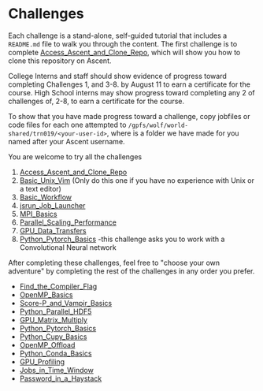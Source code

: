 

# Challenges
Each challenge is a stand-alone, self-guided tutorial that includes a `README.md` file to walk you through the content. The first challenge is to complete [Access_Ascent_and_Clone_Repo](Access_Ascent_and_Clone_Repo), which will show you how to clone this repository on Ascent. 

College Interns and staff should show evidence of progress toward completing Challenges 1, and 3-8. by August 11 to earn a certificate for the course.
High School interns may show progress toward completing any 2 of challenges of, 2-8, to earn a certificate for the course. 


To show that you have made progress toward a challenge, copy jobfiles or code files for each one attempted to `/gpfs/wolf/world-shared/trn019/<your-user-id>`, where <your-user-id> is a folder we have made for you named after your Ascent username.

  You are welcome to try all the challenges 

1. [Access_Ascent_and_Clone_Repo](Access_Ascent_and_Clone_Repo)
2. [Basic_Unix_Vim](Basic_Unix_Vim) (Only do this one if you have no experience with Unix or a text editor) 
3. [Basic_Workflow](Basic_Workflow)
4. [jsrun_Job_Launcher](jsrun_Job_Launcher)
5. [MPI_Basics](MPI_Basics)
6. [Parallel_Scaling_Performance](Parallel_Scaling_Performance)
7. [GPU_Data_Transfers](GPU_Data_Transfers)
8. [Python_Pytorch_Basics](Python_Pytorch_Basics) -this challenge asks you to work with a Convolutional Neural network

After completing these challenges, feel free to "choose your own adventure" by completing the rest of the challenges in any order you prefer.
- [Find_the_Compiler_Flag](Find_the_Compiler_Flag)
- [OpenMP_Basics](OpenMP_Basics)
- [Score-P_and_Vampir_Basics](Score-P_and_Vampir_Basics)
- [Python_Parallel_HDF5](Python_Parallel_HDF5)
- [GPU_Matrix_Multiply](GPU_Matrix_Multiply)
- [Python_Pytorch_Basics](Python_Pytorch_Basics)
- [Python_Cupy_Basics](Python_Cupy_Basics)
- [OpenMP_Offload](OpenMP_Offload)
- [Python_Conda_Basics](Python_Conda_Basics)
- [GPU_Profiling](GPU_Profiling)
- [Jobs_in_Time_Window](Jobs_in_Time_Window)
- [Password_in_a_Haystack](Password_in_a_Haystack)
